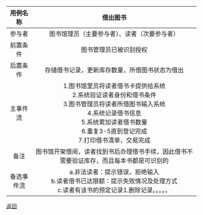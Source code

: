 |用例名称|借出图书|
|:------------:|:-----------------:|
|参与者|图书馆理员（主要参与者）、读者（次要参与者）|
|前置条件|图书管理员已被识别授权|
|后置条件|存储借书记录，更新库存数量，所借图书状态为借出|
|主事件流|1.图书馆里员将读者借书卡提供给系统<br>  2.系统验证读者身份和借书条件<br>  3.图书管理员将读者所借图书输入系统<br>4.系统记录借书信息<br>5.系统累加读者借书数量<br>6.重复3-5直到登记完成<br>7.打印借书清单，交易完成|
|备注|图书馆开架借阅，读者找到书后办理借书手续，因此借书不需要验证库存，而且每本书都是可识别的|
|备选事件流|a.非法读者：提示错误，拒绝输入<br>b.读者借书已达限额：提示失败情况及处理方式<br>c.读者有该书的预定记录1.删除记录。。。。。|
[返回](README.md)